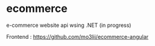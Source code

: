 # ecommerce
e-commerce website api wsing .NET (in progress)

Frontend : https://github.com/mo3lii/ecommerce-angular
